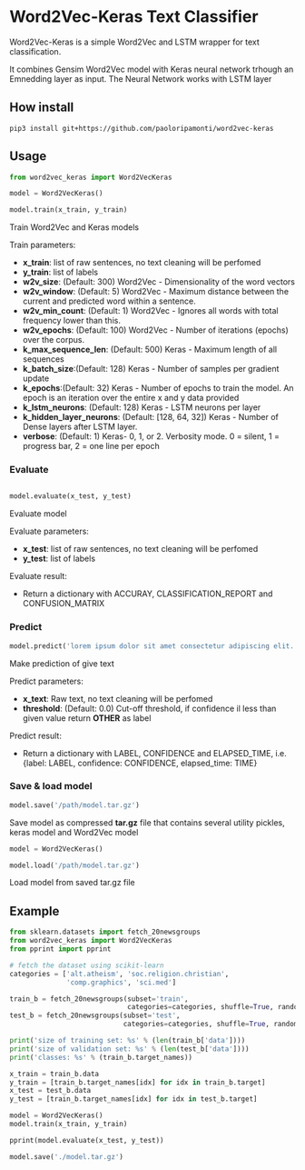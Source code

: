 # Word2Vec-Keras Text Classifier
Word2Vec-Keras is a simple Word2Vec and LSTM wrapper for text classification.

It combines Gensim Word2Vec model with Keras neural network trhough an Emnedding layer as input.
The Neural Network works with LSTM layer

## How install
```git
pip3 install git+https://github.com/paoloripamonti/word2vec-keras
```

## Usage

```python
from word2vec_keras import Word2VecKeras

model = Word2VecKeras()

model.train(x_train, y_train)
```

Train Word2Vec and Keras models

Train parameters:
- **x_train**: list of raw sentences, no text cleaning will be perfomed
- **y_train**: list of labels
- **w2v_size**: (Default: 300) Word2Vec - Dimensionality of the word vectors
- **w2v_window**: (Default: 5) Word2Vec - Maximum distance between the current and predicted word within a sentence.
- **w2v_min_count**: (Default: 1) Word2Vec - Ignores all words with total frequency lower than this.
- **w2v_epochs**: (Default: 100) Word2Vec - Number of iterations (epochs) over the corpus.
- **k_max_sequence_len**: (Default: 500) Keras - Maximum length of all sequences
- **k_batch_size**:(Default: 128) Keras - Number of samples per gradient update
- **k_epochs**:(Default: 32) Keras - Number of epochs to train the model. An epoch is an iteration over the entire x and y data provided
- **k_lstm_neurons**: (Default: 128) Keras - LSTM neurons per layer
- **k_hidden_layer_neurons**: (Default: \[128, 64, 32]) Keras - Number of Dense layers after LSTM layer.
- **verbose**: (Default: 1) Keras- 0, 1, or 2. Verbosity mode. 0 = silent, 1 = progress bar, 2 = one line per epoch

### Evaluate

```python

model.evaluate(x_test, y_test)
```

Evaluate model

Evaluate parameters:
- **x_test**: list of raw sentences, no text cleaning will be perfomed
- **y_test**: list of labels

Evaluate result:
- Return a dictionary with ACCURAY, CLASSIFICATION_REPORT and CONFUSION_MATRIX


### Predict

```python
model.predict('lorem ipsum dolor sit amet consectetur adipiscing elit...', threshold=0.6)
```

Make prediction of give text

Predict parameters:
- **x_text**: Raw text, no text cleaning will be perfomed
- **threshold**: (Default: 0.0) Cut-off threshold, if confidence il less than given value return __OTHER__ as label

Predict result:
- Return a dictionary with LABEL, CONFIDENCE and ELAPSED_TIME, i.e. {label: LABEL, confidence: CONFIDENCE, elapsed_time: TIME}

### Save & load model

```python
model.save('/path/model.tar.gz')
```

Save model as compressed **tar.gz** file that contains several utility pickles, keras model and Word2Vec model

```python
model = Word2VecKeras()

model.load('/path/model.tar.gz')
```

Load model from saved tar.gz file

## Example

```python
from sklearn.datasets import fetch_20newsgroups
from word2vec_keras import Word2VecKeras
from pprint import pprint

# fetch the dataset using scikit-learn
categories = ['alt.atheism', 'soc.religion.christian',
              'comp.graphics', 'sci.med']

train_b = fetch_20newsgroups(subset='train',
                             categories=categories, shuffle=True, random_state=42)
test_b = fetch_20newsgroups(subset='test',
                            categories=categories, shuffle=True, random_state=42)

print('size of training set: %s' % (len(train_b['data'])))
print('size of validation set: %s' % (len(test_b['data'])))
print('classes: %s' % (train_b.target_names))

x_train = train_b.data
y_train = [train_b.target_names[idx] for idx in train_b.target]
x_test = test_b.data
y_test = [train_b.target_names[idx] for idx in test_b.target]

model = Word2VecKeras()
model.train(x_train, y_train)

pprint(model.evaluate(x_test, y_test))

model.save('./model.tar.gz')

```
